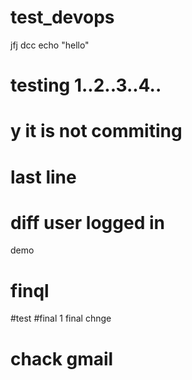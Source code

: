 # test_devops
jfj
dcc
echo "hello"
# testing 1..2..3..4..
# y it is not commiting
# last line
# diff user logged in 
demo
# finql

#test
#final 1
final chnge
# chack gmail 
